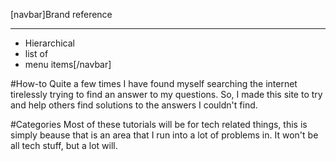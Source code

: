 [navbar]Brand reference
***
* Hierarchical
 * list of
 * menu items[/navbar]
 
#How-to
Quite a few times I have found myself searching the internet tirelessly trying to find an answer to my questions.
So, I made this site to try and help others find solutions to the answers I couldn't find.

#Categories 
Most of these tutorials will be for tech related things, this is simply beause that is an area that I run into a lot
of problems in. It won't be all tech stuff, but a lot will.
